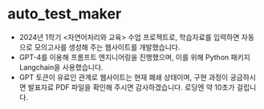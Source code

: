 # auto_test_maker
* 2024년 1학기 <자연어처리와 교육> 수업 프로젝트로, 학습자료를 입력하면 자동으로 모의고사를 생성해 주는 웹사이트를 개발했습니다.
* GPT-4를 이용해 프롬프트 엔지니어링을 진행했으며, 이를 위해 Python 패키지 Langchain을 사용했습니다.
* GPT 토큰이 유료인 관계로 웹사이트는 현재 폐쇄 상태이며, 구현 과정이 궁금하시면 발표자료 PDF 파일을 확인해 주시면 감사하겠습니다. 로딩엔 약 10초가 걸립니다.
